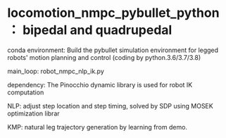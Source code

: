 # locomotion_nmpc_pybullet_python： bipedal and quadrupedal

conda environment: 
Build the pybullet simulation environment for legged robots' motion planning and control (coding by python.3.6/3.7/3.8)

main_loop: robot_nmpc_nlp_ik.py



dependency:
The Pinocchio dynamic library is used for robot IK computation

NLP: adjust step location and step timing, solved by SDP using MOSEK optimization librar

KMP: natural leg trajectory generation by learning from demo.
